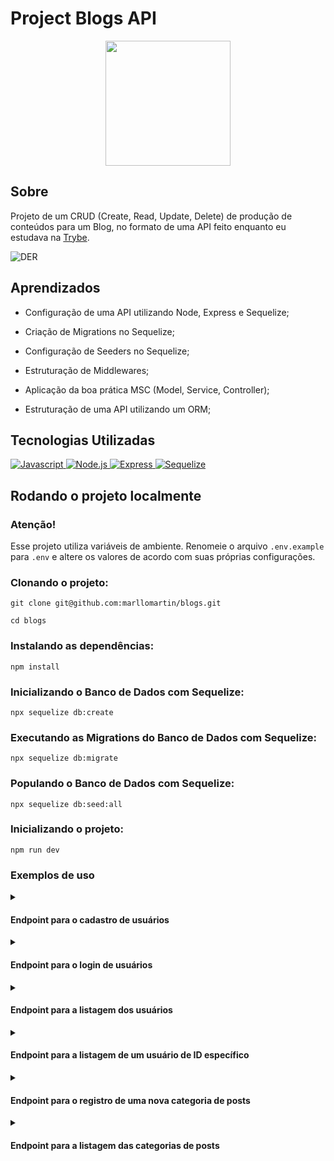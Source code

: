 
# Project Blogs API

<div align="center">
<img src=https://i.imgur.com/QL8qzGV.png width="200px">
</div>

## Sobre
Projeto de um CRUD (Create, Read, Update, Delete) de produção de conteúdos para um Blog, no formato de uma API feito
enquanto eu estudava na [Trybe](https://www.betrybe.com/).

![DER](https://github.com/marllomartin/blogs/blob/main/public/der.png)

## Aprendizados

  * Configuração de uma API utilizando Node, Express e Sequelize;

  * Criação de Migrations no Sequelize;

  * Configuração de Seeders no Sequelize;

  * Estruturação de Middlewares;

  * Aplicação da boa prática MSC (Model, Service, Controller);

  * Estruturação de uma API utilizando um ORM;


## Tecnologias Utilizadas

<a href="https://www.javascript.com/">
<img 
     src="https://img.shields.io/badge/javascript-F0DB4F?style=for-the-badge&logo=javascript&logoColor=323330&logoWidth=20"
     alt="Javascript"
/>
</a>
</a>
<a href="https://nodejs.org/en/">
<img
     src="https://img.shields.io/badge/node.js-333333?style=for-the-badge&logo=nodedotjs&logoColor=77B65D&logoWidth=20"
     alt="Node.js"
/>   
</a>
<a href="https://expressjs.com/pt-br/">
<img
     src="https://img.shields.io/badge/express-90C53F?style=for-the-badge&logo=express&logoColor=fff&logoWidth=20"
     alt="Express"
/>   
<a href="https://sequelize.org/">
<img 
    src="https://img.shields.io/badge/sequelize-36457B?style=for-the-badge&logo=sequelize&logoColor=52B0E7&logoWidth=20"
    alt="Sequelize"
/>
</a>
</div>

## Rodando o projeto localmente

### Atenção!
Esse projeto utiliza variáveis de ambiente. Renomeie o arquivo `.env.example` para `.env` e altere os valores de acordo com suas próprias configurações.

### Clonando o projeto:
```
git clone git@github.com:marllomartin/blogs.git

cd blogs
```

### Instalando as dependências:
```
npm install
```
### Inicializando o Banco de Dados com Sequelize:
```
npx sequelize db:create
```
### Executando as Migrations do Banco de Dados com Sequelize:
```
npx sequelize db:migrate
```
### Populando o Banco de Dados com Sequelize:
```
npx sequelize db:seed:all
```
### Inicializando o projeto:
```
npm run dev
```

### Exemplos de uso

<details>
<summary><h4>Endpoint para o cadastro de usuários</h4></summary>
<p><b>POST</b> | http://localhost:3000/user</p>

body:
```json
{
  "displayName": "Brett Wiltshire",
  "email": "brett@email.com",
  "password": "123456",
  "image": "http://4.bp.blogspot.com/_YA50adQ-7vQ/S1gfR_6ufpI/AAAAAAAAAAk/1ErJGgRWZDg/S45/brett.png"
}
```
response:
```json
{
  "token": "eyJhbGciOiJIUzI1NiIsInR5cCI6IkpXVCJ9.eyJwYXlsb2FkIjp7ImlkIjo1LCJkaXNwbGF5TmFtZSI6InVzdWFyaW8gZGUgdGVzdGUiLCJlbWFpbCI6InRlc3RlQGVtYWlsLmNvbSIsImltYWdlIjoibnVsbCJ9LCJpYXQiOjE2MjAyNDQxODcsImV4cCI6MTYyMDY3NjE4N30.Roc4byj6mYakYqd9LTCozU1hd9k_Vw5IWKGL4hcCVG8"
}
```
</details>

<details>
<summary><h4>Endpoint para o login de usuários</h4></summary>
<p><b>POST</b> | http://localhost:3000/login</p>

body:
```json
{
  "email": "lewishamilton@gmail.com",
  "password": "123456"
}
```
response:
```json
{	 
  "token": "eyJhbGciOiJIUzI1NiIsInR5cCI6IkpXVCJ9.eyJkYXRhIjp7ImVtYWlsIjoibGV3aXNoYW1pbHRvbkBnbWFpbC5jb20ifSwiaWF0IjoxNjU2NTI1OTkyLCJleHAiOjE2NTY1Mjk1OTJ9.tTp38nlxbzkIxBBMg-ovUOFMqrEWi9g0fF8P8EnMFyI"
}
```
</details>

<details>
<summary><h4>Endpoint para a listagem dos usuários</h4></summary>
<p><b>GET</b> | http://localhost:3000/user</p>

header:
```
authorization: eyJhbGciOiJIUzI1NiIsInR5cCI6IkpXVCJ9.eyJkYXRhIjp7ImVtYWlsIjoibGV3aXNoYW1pbHRvbkBnbWFpbC5jb20ifSwiaWF0IjoxNjU2NTI3NTUwLCJleHAiOjE2NTY1MzExNTB9.l60No6H5_WSc9H_HDXqz9nGzR3pwmdVEbfCS5LChvrQ
```
response:
```json
[
  {
   "id": 1,
   "displayName": "Lewis Hamilton",
   "email": "lewishamilton@gmail.com",
   "image": "https://upload.wikimedia.org/wikipedia/commons/1/18/Lewis_Hamilton_2016_Malaysia_2.jpg"
  },
  {
   "id": 2,
   "displayName": "Michael Schumacher",
   "email": "MichaelSchumacher@gmail.com",
   "image": "https://sportbuzz.uol.com.br/media/_versions/gettyimages-52491565_widelg.jpg"
 }
]
```
</details>

<details>
<summary><h4>Endpoint para a listagem de um usuário de ID específico</h4></summary>
<p><b>GET</b> | http://localhost:3000/user/1</p>

header:
```
authorization: eyJhbGciOiJIUzI1NiIsInR5cCI6IkpXVCJ9.eyJkYXRhIjp7ImVtYWlsIjoibGV3aXNoYW1pbHRvbkBnbWFpbC5jb20ifSwiaWF0IjoxNjU2NTI3NTUwLCJleHAiOjE2NTY1MzExNTB9.l60No6H5_WSc9H_HDXqz9nGzR3pwmdVEbfCS5LChvrQ
```
response:
```json
 {
  "id": 1,
  "displayName": "Lewis Hamilton",
  "email": "lewishamilton@gmail.com",
  "image": "https://upload.wikimedia.org/wikipedia/commons/1/18/Lewis_Hamilton_2016_Malaysia_2.jpg"
 }
```
</details>

<details>
<summary><h4>Endpoint para o registro de uma nova categoria de posts</h4></summary>
<p><b>POST</b> | http://localhost:3000/categories</p>

header:
```
authorization: eyJhbGciOiJIUzI1NiIsInR5cCI6IkpXVCJ9.eyJkYXRhIjp7ImVtYWlsIjoibGV3aXNoYW1pbHRvbkBnbWFpbC5jb20ifSwiaWF0IjoxNjU2NTI3NTUwLCJleHAiOjE2NTY1MzExNTB9.l60No6H5_WSc9H_HDXqz9nGzR3pwmdVEbfCS5LChvrQ
```

body:
```json
{
  "name": "Typescript"
}
```

response:
```json
{
  "id": 3,
  "name": "Sequelize"
}
```
</details>

<details>
<summary><h4>Endpoint para a listagem das categorias de posts</h4></summary>
<p><b>GET</b> | http://localhost:3000/categories</p>

header:
```
authorization: eyJhbGciOiJIUzI1NiIsInR5cCI6IkpXVCJ9.eyJkYXRhIjp7ImVtYWlsIjoibGV3aXNoYW1pbHRvbkBnbWFpbC5jb20ifSwiaWF0IjoxNjU2NTI3NTUwLCJleHAiOjE2NTY1MzExNTB9.l60No6H5_WSc9H_HDXqz9nGzR3pwmdVEbfCS5LChvrQ
```
response:
```json
[
  {
    "id": 1,
    "name": "Inovação"
  },
  {
    "id": 2,
    "name": "Escola"
  },
  {
    "id": 3,
    "name": "Sequelize"
  }
]
```
</details>
